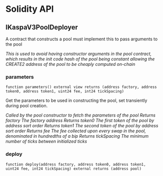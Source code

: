 # Solidity API

## IKaspaV3PoolDeployer

A contract that constructs a pool must implement this to pass arguments to the pool

_This is used to avoid having constructor arguments in the pool contract, which results in the init code hash
of the pool being constant allowing the CREATE2 address of the pool to be cheaply computed on-chain_

### parameters

```solidity
function parameters() external view returns (address factory, address token0, address token1, uint24 fee, int24 tickSpacing)
```

Get the parameters to be used in constructing the pool, set transiently during pool creation.

_Called by the pool constructor to fetch the parameters of the pool
Returns factory The factory address
Returns token0 The first token of the pool by address sort order
Returns token1 The second token of the pool by address sort order
Returns fee The fee collected upon every swap in the pool, denominated in hundredths of a bip
Returns tickSpacing The minimum number of ticks between initialized ticks_

### deploy

```solidity
function deploy(address factory, address token0, address token1, uint24 fee, int24 tickSpacing) external returns (address pool)
```

